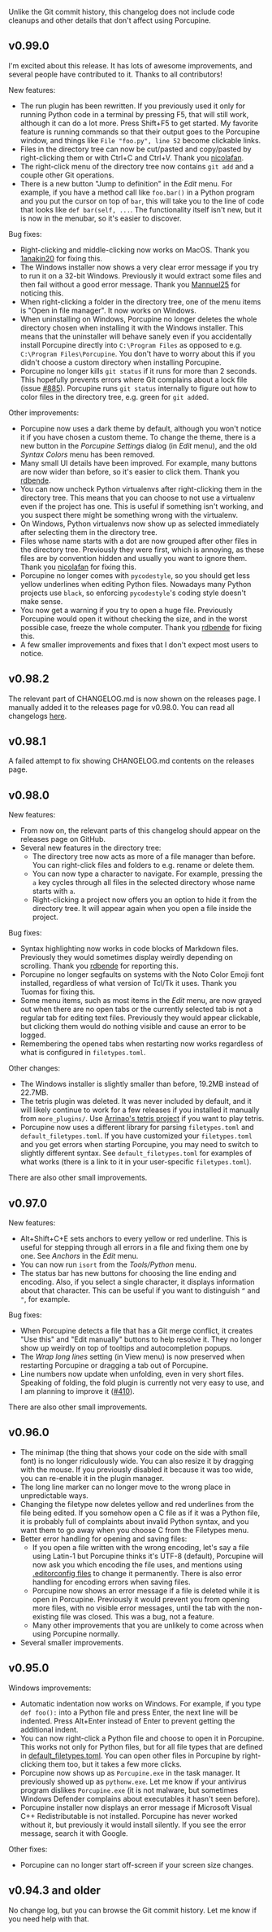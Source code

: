 Unlike the Git commit history, this changelog does not include code cleanups
and other details that don't affect using Porcupine.


## v0.99.0

I'm excited about this release. It has lots of awesome improvements, and several people have contributed to it. Thanks to all contributors!

New features:
- The run plugin has been rewritten. If you previously used it only for running Python code in a terminal by pressing F5, that will still work, although it can do a lot more. Press Shift+F5 to get started. My favorite feature is running commands so that their output goes to the Porcupine window, and things like `File "foo.py", line 52` become clickable links.
- Files in the directory tree can now be cut/pasted and copy/pasted by right-clicking them or with Ctrl+C and Ctrl+V. Thank you [nicolafan](https://github.com/nicolafan).
- The right-click menu of the directory tree now contains `git add` and a couple other Git operations.
- There is a new button "Jump to definition" in the *Edit* menu. For example, if you have a method call like `foo.bar()` in a Python program and you put the cursor on top of `bar`, this will take you to the line of code that looks like `def bar(self, ...`. The functionality itself isn't new, but it is now in the menubar, so it's easier to discover.

Bug fixes:
- Right-clicking and middle-clicking now works on MacOS. Thank you [1anakin20](https://github.com/1anakin20) for fixing this.
- The Windows installer now shows a very clear error message if you try to run it on a 32-bit Windows. Previously it would extract some files and then fail without a good error message. Thank you [Mannuel25](https://github.com/Mannuel25) for noticing this.
- When right-clicking a folder in the directory tree, one of the menu items is "Open in file manager". It now works on Windows.
- When uninstalling on Windows, Porcupine no longer deletes the whole directory chosen when installing it with the Windows installer. This means that the uninstaller will behave sanely even if you accidentally install Porcupine directly into `C:\Program Files` as opposed to e.g. `C:\Program Files\Porcupine`. You don't have to worry about this if you didn't choose a custom directory when installing Porcupine.
- Porcupine no longer kills `git status` if it runs for more than 2 seconds. This hopefully prevents errors where Git complains about a lock file (issue [#885](https://github.com/Akuli/porcupine/issues/885)). Porcupine runs `git status` internally to figure out how to color files in the directory tree, e.g. green for `git add`ed.

Other improvements:
- Porcupine now uses a dark theme by default, although you won't notice it if you have chosen a custom theme. To change the theme, there is a new button in the *Porcupine Settings* dialog (in *Edit* menu), and the old *Syntax Colors* menu has been removed.
- Many small UI details have been improved. For example, many buttons are now wider than before, so it's easier to click them. Thank you [rdbende](https://github.com/rdbende).
- You can now uncheck Python virtualenvs after right-clicking them in the directory tree. This means that you can choose to not use a virtualenv even if the project has one. This is useful if something isn't working, and you suspect there might be something wrong with the virtualenv.
- On Windows, Python virtualenvs now show up as selected immediately after selecting them in the directory tree.
- Files whose name starts with a dot are now grouped after other files in the directory tree. Previously they were first, which is annoying, as these files are by convention hidden and usually you want to ignore them. Thank you [nicolafan](https://github.com/nicolafan) for fixing this.
- Porcupine no longer comes with `pycodestyle`, so you should get less yellow underlines when editing Python files. Nowadays many Python projects use `black`, so enforcing `pycodestyle`'s coding style doesn't make sense.
- You now get a warning if you try to open a huge file. Previously Porcupine would open it without checking the size, and in the worst possible case, freeze the whole computer. Thank you [rdbende](https://github.com/rdbende) for fixing this.
- A few smaller improvements and fixes that I don't expect most users to notice.


## v0.98.2

The relevant part of CHANGELOG.md is now shown on the releases page. I manually added it to the releases page for v0.98.0. You can read all changelogs [here](https://github.com/Akuli/porcupine/blob/master/CHANGELOG.md).


## v0.98.1

A failed attempt to fix showing CHANGELOG.md contents on the releases page.


## v0.98.0

New features:
- From now on, the relevant parts of this changelog should appear on the releases page on GitHub.
- Several new features in the directory tree:
    - The directory tree now acts as more of a file manager than before. You can right-click files and folders to e.g. rename or delete them.
    - You can now type a character to navigate. For example, pressing the `a` key cycles through all files in the selected directory whose name starts with `a`.
    - Right-clicking a project now offers you an option to hide it from the directory tree. It will appear again when you open a file inside the project.

Bug fixes:
- Syntax highlighting now works in code blocks of Markdown files. Previously they would sometimes display weirdly depending on scrolling. Thank you [rdbende](https://github.com/rdbende) for reporting this.
- Porcupine no longer segfaults on systems with the Noto Color Emoji font installed, regardless of what version of Tcl/Tk it uses. Thank you Tuomas for fixing this.
- Some menu items, such as most items in the *Edit* menu, are now grayed out when there are no open tabs or the currently selected tab is not a regular tab for editing text files. Previously they would appear clickable, but clicking them would do nothing visible and cause an error to be logged.
- Remembering the opened tabs when restarting now works regardless of what is configured in `filetypes.toml`.

Other changes:
- The Windows installer is slightly smaller than before, 19.2MB instead of 22.7MB.
- The tetris plugin was deleted. It was never included by default, and it will likely continue to work for a few releases if you installed it manually from `more_plugins/`. Use [Arrinao's tetris project](https://github.com/Arrinao/tetris) if you want to play tetris.
- Porcupine now uses a different library for parsing `filetypes.toml` and `default_filetypes.toml`. If you have customized your `filetypes.toml` and you get errors when starting Porcupine, you may need to switch to slightly different syntax. See `default_filetypes.toml` for examples of what works (there is a link to it in your user-specific `filetypes.toml`).

There are also other small improvements.


## v0.97.0

New features:
- Alt+Shift+C+E sets anchors to every yellow or red underline.
    This is useful for stepping through all errors in a file and fixing them one by one.
    See *Anchors* in the *Edit* menu.
- You can now run `isort` from the *Tools/Python* menu.
- The status bar has new buttons for choosing the line ending and encoding.
    Also, if you select a single character, it displays information about that character.
    This can be useful if you want to distinguish `“` and `"`, for example.

Bug fixes:
- When Porcupine detects a file that has a Git merge conflict,
    it creates "Use this" and "Edit manually" buttons to help resolve it.
    They no longer show up weirdly on top of tooltips and autocompletion popups.
- The *Wrap long lines* setting (in View menu) is now preserved
    when restarting Porcupine or dragging a tab out of Porcupine.
- Line numbers now update when unfolding, even in very short files.
    Speaking of folding, the fold plugin is currently not very easy to use,
    and I am planning to improve it ([#410](https://github.com/Akuli/porcupine/issues/410)).

There are also other small improvements.


## v0.96.0

- The minimap (the thing that shows your code on the side with small font)
    is no longer ridiculously wide.
    You can also resize it by dragging with the mouse.
    If you previously disabled it because it was too wide,
    you can re-enable it in the plugin manager.
- The long line marker can no longer move to the wrong place in unpredictable ways.
- Changing the filetype now deletes yellow and red underlines from the file being edited.
    If you somehow open a C file as if it was a Python file,
    it is probably full of complaints about invalid Python syntax,
    and you want them to go away when you choose C from the Filetypes menu.
- Better error handling for opening and saving files:
    - If you open a file written with the wrong encoding,
        let's say a file using Latin-1 but Porcupine thinks it's UTF-8 (default),
        Porcupine will now ask you which encoding the file uses,
        and mentions using [.editorconfig files](https://editorconfig.org/) to change it permanently.
        There is also error handling for encoding errors when saving files.
    - Porcupine now shows an error message if a file is deleted while it is open in Porcupine.
        Previously it would prevent you from opening more files, with no visible error messages,
        until the tab with the non-existing file was closed.
        This was a bug, not a feature.
    - Many other improvements that you are unlikely to come across when using Porcupine normally.
- Several smaller improvements.


## v0.95.0

Windows improvements:
- Automatic indentation now works on Windows.
    For example, if you type `def foo():` into a Python file and press Enter,
    the next line will be indented.
    Press Alt+Enter instead of Enter to prevent getting the additional indent.
- You can now right-click a Python file and choose to open it in Porcupine.
    This works not only for Python files, but for all file types that are defined in
    [default_filetypes.toml](https://github.com/Akuli/porcupine/blob/v0.95.0/porcupine/default_filetypes.toml).
    You can open other files in Porcupine by right-clicking them too,
    but it takes a few more clicks.
- Porcupine now shows up as `Porcupine.exe` in the task manager.
    It previously showed up as `pythonw.exe`.
    Let me know if your antivirus program dislikes `Porcupine.exe`
    (it is not malware, but sometimes Windows Defender
    complains about executables it hasn't seen before).
- Porcupine installer now displays an error message if Microsoft Visual C++ Redistributable is not installed.
    Porcupine has never worked without it, but previously it would install silently.
    If you see the error message, search it with Google.

Other fixes:
- Porcupine can no longer start off-screen if your screen size changes.


## v0.94.3 and older

No change log, but you can browse the Git commit history.
Let me know if you need help with that.
